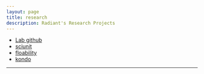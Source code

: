 ```yaml
---
layout: page
title: research
description: Radiant's Research Projects 
---
```


<div class="navbar">
    <div class="navbar-inner">
        <ul class="nav">
            <li><a href="https://github.com/radiant-systems-lab/">Lab github</a></li>
            <li><a href="https://sciunit.github.io/">sciunit</a></li>
            <li><a href="https://floability.github.io">floability</a></li>
            <li><a href="https://kondo.hithub.io">kondo</a></li>
        </ul>
    </div>
</div>

---
